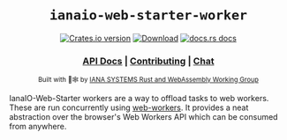 <div align="center">

  <h1><code>ianaio-web-starter-worker</code></h1>

  <p>
    <a href="https://crates.io/crates/ianaio-web-starter-worker"><img src="https://img.shields.io/crates/v/ianaio-web-starter-worker.svg?style=flat-square" alt="Crates.io version" /></a>
    <a href="https://crates.io/crates/ianaio-web-starter-worker"><img src="https://img.shields.io/crates/d/ianaio-web-starter-worker.svg?style=flat-square" alt="Download" /></a>
    <a href="https://docs.rs/ianaio-web-starter-worker"><img src="https://img.shields.io/badge/docs-latest-blue.svg?style=flat-square" alt="docs.rs docs" /></a>
  </p>

  <h3>
    <a href="https://docs.iana.io/ianaio-web-starter-worker">API Docs</a>
    <span> | </span>
    <a href="https://github.com/ianaio/ianaio-web-starter/blob/main/CONTRIBUTING.md">Contributing</a>
    <span> | </span>
    <a href="https://discordapp.com/channels/1111111111111111111/11111111111111111">Chat</a>
  </h3>

  <sub>Built with 🦀🕸 by <a href="https://rustwasm.iana.io/">IANA SYSTEMS Rust and WebAssembly Working Group</a></sub>
</div>

IanaIO-Web-Starter workers are a way to offload tasks to web workers. These are run concurrently using
[web-workers](https://developer.mozilla.org/en-US/docs/Web/API/Web_Workers_API/Using_web_workers).
It provides a neat abstraction over the browser's Web Workers API which can be consumed from anywhere.

